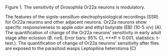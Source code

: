 Figure 1. The sensitivity of Drosophila Or22a neurons is modulatory. 

The features of the signle-sensillum electrophysiological recordings (SSR) for Or22a neurons and other adjacent neurons. Or22a neurons show specific responsiveness to apple odor and ethyl butyrate (EB) (10-5 v/v) (A). The quantification of change of the Or22a neurons’ sensitivity in early adult stage after eclosion (B. n≥6, Error bars: 95% CI, ***P ≤ 0.001, statistics: t-test.). The quantification of change of Or22a neurons’ sensitivity after flies are exposed to the parasitoid wasps Leptopilina heterotoma (C)